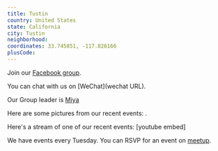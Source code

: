 ```yaml
---
title: Tustin
country: United States
state: California
city: Tustin
neighborhood: 
coordinates: 33.745851, -117.826166
plusCode:
---
```

Join our [Facebook group](https://www.facebook.com/groups/free.code.camp.tustin).

You can chat with us on [WeChat](wechat URL).

Our Group leader is [Miya](freecodecamp.org/miya)

Here are some pictures from our recent events:
![]().

Here's a stream of one of our recent events:
[youtube embed]

We have events every Tuesday. You can RSVP for an event on [meetup](meetupurl).
